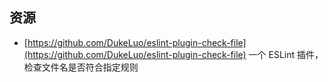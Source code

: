 


## 资源

- [https://github.com/DukeLuo/eslint-plugin-check-file](https://github.com/DukeLuo/eslint-plugin-check-file) 一个 ESLint 插件，检查文件名是否符合指定规则
